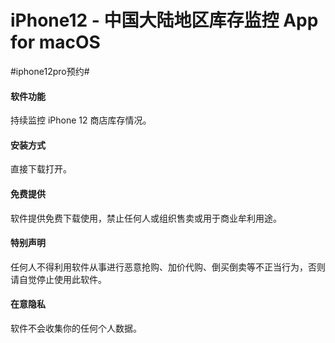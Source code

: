 # iPhone12 - 中国大陆地区库存监控 App for macOS
#iphone12pro预约#

#### 软件功能

持续监控 iPhone 12 商店库存情况。

#### 安装方式

直接下载打开。

#### 免费提供

软件提供免费下载使用，禁止任何人或组织售卖或用于商业牟利用途。

#### 特别声明

任何人不得利用软件从事进行恶意抢购、加价代购、倒买倒卖等不正当行为，否则请自觉停止使用此软件。

#### 在意隐私

软件不会收集你的任何个人数据。
